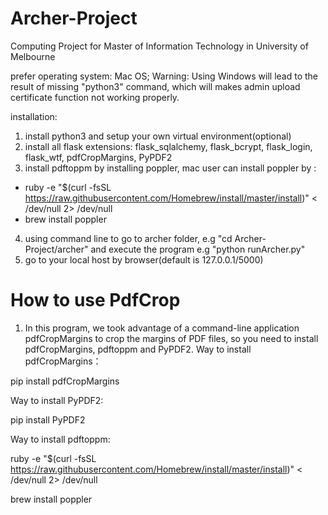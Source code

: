 # Archer-Project
Computing Project for Master of Information Technology in University of Melbourne

prefer operating system: Mac OS;
Warning: Using Windows will lead to the result of missing "python3" command, which will makes admin upload certificate function not working properly.

installation:
1. install python3 and setup your own virtual environment(optional)
2. install all flask extensions: flask_sqlalchemy, flask_bcrypt, flask_login, flask_wtf, pdfCropMargins, PyPDF2
3. install pdftoppm by installing poppler, mac user can install poppler by :
  - ruby -e "$(curl -fsSL https://raw.githubusercontent.com/Homebrew/install/master/install)" < /dev/null 2> /dev/null
  - brew install poppler
 
4. using command line to go to archer folder, e.g "cd Archer-Project/archer" and execute the program e.g "python runArcher.py"
5. go to your local host by browser(default is 127.0.0.1/5000)



# How to use PdfCrop
1. In this program, we took advantage of a command-line application pdfCropMargins to crop the margins of PDF files, so you need to install pdfCropMargins, pdftoppm and PyPDF2.
Way to install pdfCropMargins：

pip install pdfCropMargins

Way to install PyPDF2:

pip install PyPDF2

Way to install pdftoppm:

ruby -e "$(curl -fsSL https://raw.githubusercontent.com/Homebrew/install/master/install)" < /dev/null 2> /dev/null

brew install poppler

